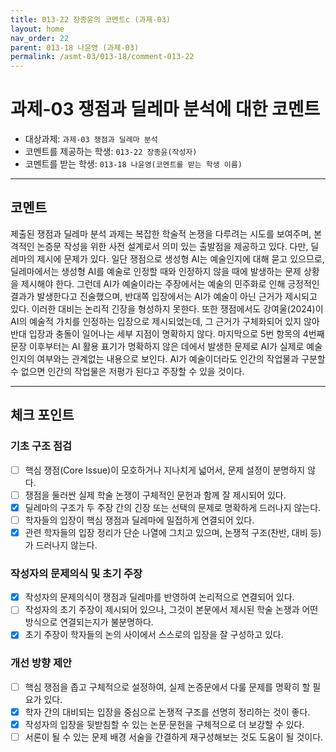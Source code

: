 ```yaml
---
title: 013-22 장종윤의 코멘트c (과제-03) 
layout: home
nav_order: 22
parent: 013-18 나윤영 (과제-03)
permalink: /asmt-03/013-18/comment-013-22
---
```


# 과제-03 쟁점과 딜레마 분석에 대한 코멘트

- 대상과제: `과제-03 쟁점과 딜레마 분석`
- 코멘트를 제공하는 학생: `013-22 장종윤(작성자)` 
- 코멘트를 받는 학생: `013-18 나윤영(코멘트를 받는 학생 이름)` 

---

## 코멘트

제출된 쟁점과 딜레마 분석 과제는 복잡한 학술적 논쟁을 다루려는 시도를 보여주며, 본격적인 논증문 작성을 위한 사전 설계로서 의미 있는 출발점을 제공하고 있다. 다만, 딜레마의 제시에 문제가 있다. 일단 쟁점으로 생성형 AI는 예술인지에 대해 묻고 있으므로, 딜레마에서는 생성형 AI를 예술로 인정할 때와 인정하지 않을 때에 발생하는 문제 상황을 제시해야 한다. 그런데 AI가 예술이라는 주장에서는 예술의 민주화로 인해 긍정적인 결과가 발생한다고 진술했으며, 반대쪽 입장에서는 AI가 예술이 아닌 근거가 제시되고 있다. 이러한 대비는 논리적 긴장을 형성하지 못한다. 또한 쟁점에서도 강여울(2024)이 AI의 예술적 가치를 인정하는 입장으로 제시되었는데, 그 근거가 구체화되어 있지 않아 반대 입장과 충돌이 일어나는 세부 지점이 명확하지 않다. 마지막으로 5번 항목의 4번째 문장 이후부터는 AI 활용 표기가 명확하지 않은 데에서 발생한 문제로 AI가 실제로 예술인지의 여부와는 관계없는 내용으로 보인다. AI가 예술이더라도 인간의 작업물과 구분할 수 없으면 인간의 작업물은 저평가 된다고 주장할 수 있을 것이다. 

---

## 체크 포인트

### **기초 구조 점검**
- [ ] 핵심 쟁점(Core Issue)이 모호하거나 지나치게 넓어서, 문제 설정이 분명하지 않다.
- [ ] 쟁점을 둘러싼 실제 학술 논쟁이 구체적인 문헌과 함께 잘 제시되어 있다.
- [x] 딜레마의 구조가 두 주장 간의 긴장 또는 선택의 문제로 명확하게 드러나지 않는다.
- [ ] 학자들의 입장이 핵심 쟁점과 딜레마에 밀접하게 연결되어 있다.
- [x] 관련 학자들의 입장 정리가 단순 나열에 그치고 있으며, 논쟁적 구조(찬반, 대비 등)가 드러나지 않는다.

### **작성자의 문제의식 및 초기 주장**
- [x] 작성자의 문제의식이 쟁점과 딜레마를 반영하여 논리적으로 연결되어 있다.
- [ ] 작성자의 초기 주장이 제시되어 있으나, 그것이 본문에서 제시된 학술 논쟁과 어떤 방식으로 연결되는지가 불분명하다.
- [x] 초기 주장이 학자들의 논의 사이에서 스스로의 입장을 잘 구성하고 있다.

### **개선 방향 제안**
- [ ] 핵심 쟁점을 좁고 구체적으로 설정하여, 실제 논증문에서 다룰 문제를 명확히 할 필요가 있다.
- [x] 학자 간의 대비되는 입장을 중심으로 논쟁적 구조를 선명히 정리하는 것이 좋다.
- [x] 작성자의 입장을 뒷받침할 수 있는 논문·문헌을 구체적으로 더 보강할 수 있다.
- [ ] 서론이 될 수 있는 문제 배경 서술을 간결하게 재구성해보는 것도 도움이 될 것이다.
